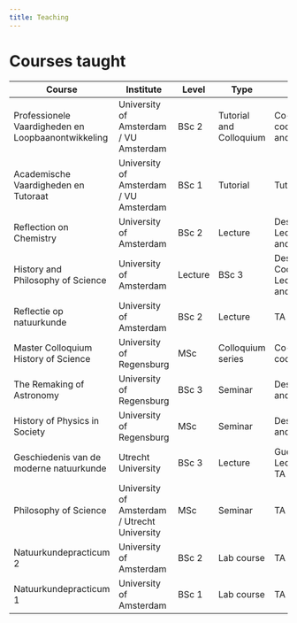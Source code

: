 ```yaml
---
title: Teaching
---
```

# Courses taught

| Course                               | Institute                | Level | Type              | Role                 | Period |
| ------------------------------------ | ------------------------ | ----- | ----------------- | -------------------- | ------ |
| Professionele Vaardigheden en Loopbaanontwikkeling | University of Amsterdam / VU Amsterdam | BSc 2 | Tutorial and Colloquium | Co-coordinator and Tutor | 23/24 - 24/25 |
| Academische Vaardigheden en Tutoraat | University of Amsterdam / VU Amsterdam | BSc 1 | Tutorial | Tutor | 23/24 - 24/25 |
| Reflection on Chemistry | University of Amsterdam | BSc 2 | Lecture | Designer, Lecturer, and TA | 23/24 - 24/25 |
| History and Philosophy of Science | University of Amsterdam | Lecture | BSc 3 | Designer, Coordinator, Lecturer, and TA | 16/17 - 24/25 | 
| Reflectie op natuurkunde | University of Amsterdam | BSc 2 | Lecture | TA | 23/24 |
| Master Colloquium History of Science | University of Regensburg | MSc   | Colloquium series | Co-coordinator       | 22/23  |
| The Remaking of Astronomy            | University of Regensburg | BSc 3  | Seminar           | Designer and teacher | 21/22  |
| History of Physics in Society        | University of Regensburg | MSc   | Seminar           | Designer and teacher | 21/22 - 22/23 |
| Geschiedenis van de moderne natuurkunde | Utrecht University | BSc 3 | Lecture | Guest Lecture and TA | 16/17 - 17/18 |
| Philosophy of Science | University of Amsterdam / Utrecht University | MSc | Seminar | TA | 14/15 - 15/16 |
| Natuurkundepracticum 2 | University of Amsterdam | BSc 2 | Lab course | TA | 08/09 - 09/10 |
| Natuurkundepracticum 1 | University of Amsterdam | BSc 1 | Lab course | TA | 08/09 |